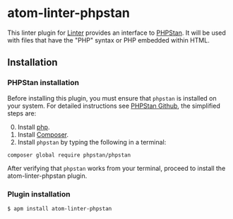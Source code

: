 atom-linter-phpstan
=========================

This linter plugin for [Linter](https://github.com/AtomLinter/Linter) provides
an interface to [PHPStan](https://github.com/phpstan/phpstan). It will be
used with files that have the "PHP" syntax or PHP embedded within HTML.

## Installation
### PHPStan installation
Before installing this plugin, you must ensure that `phpstan` is installed on your
system. For detailed instructions see [PHPStan Github](https://github.com/phpstan/phpstan),
the simplified steps are:

0. Install [php](http://php.net).
0. Install [Composer](https://getcomposer.org/download/).
0. Install `phpstan` by typing the following in a terminal:
```ShellSession
composer global require phpstan/phpstan
```

After verifying that `phpstan` works from your terminal, proceed to install the atom-linter-phpstan plugin.

### Plugin installation
```ShellSession
$ apm install atom-linter-phpstan
```
